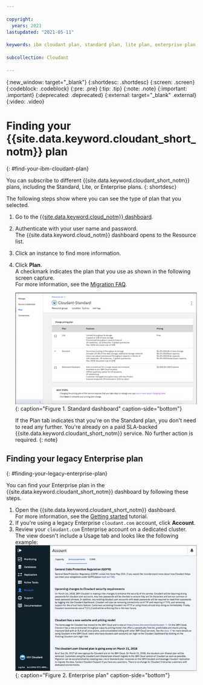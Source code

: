 ```yaml
---

copyright:
  years: 2021
lastupdated: "2021-05-11"

keywords: ibm cloudant plan, standard plan, lite plan, enterprise plan

subcollection: Cloudant

---
```


{:new_window: target="_blank"}
{:shortdesc: .shortdesc}
{:screen: .screen}
{:codeblock: .codeblock}
{:pre: .pre}
{:tip: .tip}
{:note: .note}
{:important: .important}
{:deprecated: .deprecated}
{:external: target="_blank" .external}
{:video: .video}

<!-- Acrolinx: 2021-04-14 -->

# Finding your {{site.data.keyword.cloudant_short_notm}} plan
{: #find-your-ibm-cloudant-plan}

You can subscribe to different {{site.data.keyword.cloudant_short_notm}} plans, including the Standard, Lite, or Enterprise plans. 
{: shortdesc}

The following steps show where you can see the type of plan that you selected.   

1.  Go to the [{{site.data.keyword.cloud_notm}} dashboard](https://cloud.ibm.com/).
2. Authenticate with your user name and password. <br>The {{site.data.keyword.cloud_notm}} dashboard opens to the Resource list.
3. Click an instance to find more information.
4. Click **Plan**.<br>
   A checkmark indicates the plan that you use as shown in the following screen capture.<br>
   For more information, see the [Migration FAQ](/docs/Cloudant?topic=Cloudant-faq-migration). <br>  
   
   ![Standard dashboard](../images/ibmcloud_instance_standard_plan.png){: caption="Figure 1. Standard dashboard" caption-side="bottom"}

   If the Plan tab indicates that you're on the Standard plan, you don't need to read any further. You're already on a paid SLA-backed {{site.data.keyword.cloudant_short_notm}} service. No further action is required.
   {: note}

## Finding your legacy Enterprise plan
{: #finding-your-legacy-enterprise-plan}

You can find your Enterprise plan in the {{site.data.keyword.cloudant_short_notm}} dashboard by following these steps. 

1. Open the {{site.data.keyword.cloudant_short_notm}} dashboard. <br>
   For more information, see the [Getting started](https://cloud.ibm.com/docs/Cloudant?topic=Cloudant-getting-started-with-cloudant#using-the-ibm-cloudant-dashboard) tutorial.
2. If you're using a legacy Enterprise `cloudant.com` account, click **Account**.
3. Review your `cloudant.com` Enterprise account on a dedicated cluster. <br>The view doesn't include a Usage tab and looks like the following example:  
   ![Enterprise plan](../images/cloudantcom_enterpriseplan_account.png){: caption="Figure 2. Enterprise plan" caption-side="bottom"}

